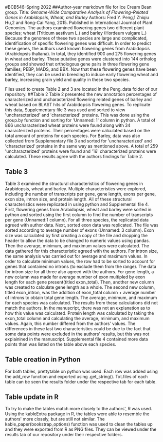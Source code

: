 #BCB546-Spring 2022
##Author-year markdown file for Ice Cream Bean group.
Title: _Genome-Wide Comparative Analysis of Flowering-Related Genes in Arabidopsis, Wheat, and Barley_
Authors: Fred Y. Peng,1 Zhiqiu Hu,2 and Rong-Cai Yang, 2015.
Published in International Journal of Plant Genomics.
The authors examined flowering genes two different plant species; wheat (Triticum aestivum L.) and barley (Hordeum vulgare L.)  Because the genomes of these two species are large and complicated, identification of specific flowering genes was difficult. In order to predict these  genes, the authors used known flowering genes from Arabidopsis (Arabidopsis thaliana). In total, they identified 900 and 275 flowering genes in wheat and barley. These putative genes were clustered into 144 ortholog groups and showed that orthologous gene pairs in three flowering gene families; PEBP, MADS, and BBX. Now that these flowering genes have been identified, they can be used in breeding to induce early flowering wheat and barley, increasing grain yield and quality in these two species.

Files used to create Table 2 and 3 are located in the Peng_data folder of our repository.
##Table 2
Table 2 presented the new annotation percentages of characterized and uncharacterized flowering related genes of barley and wheat based on BLAST hits of Arabidopsis flowering genes. To replicate this data, Supplementary file 3 was used and sorted to view 'uncharacterized' and 'characterized' proteins. This was done using the group.by function and sorting for 'Unnamed: 1' column in python. A total of 866 uncharacterized wheat proteins were found along with 34 characterized proteins. Their percentages were calculated based on the total amount of proteins for each species. For Barley, data was also collected from Supplementary file 3 and sorted for 'uncharacterized' and 'characterized' proteins in the same way as mentioned above. A total of 259 'uncharacterized' proteins were found and '16' characterized proteins were calculated. These results agree with the authors findings for Table 2. 
## Table 3
Table 3 examined the structural characteristics of flowering genes in Arabidopsis, wheat and barley. Multiple characteristics were explored, including the number of transcripts per gene, gene length, exons per gene, exon size, intron size, and protein length. All of these structural characteristics were replicated in using python and Supplemental file 4. First, flowering genes from Arabidopsis, wheat and barley were sorted in python and sorted using the first column to find the number of transcripts per gene (Unnamed:1 column). For all three species, the replicated data agreed with author data. Next, sorted exon data was replicated. The file was sorted according to average number of exons (Unnamed: 3 column). Exon size was calculated by first creating a copy of the file and dropping the header to allow the data to be changed to numeric values using pandas. Then the average, minimum, and maximum values were calculated. The data gathered for this characteristic agreed with the authors. For intron size, the same analysis was carried out for average and maximum values. In order to calculate minimum values, the row had to be sorted to account for genes that contained no introns (to exclude them from the range). The data for intron size for all three also agreed with the authors. For gene length, a new column was made for average number of exon multipled by exon length for each gene present(titled exon_total). Then, another new column was created to calculate gene length as a whole. The second new column, titled exon_intron, was the addition of exon_total column + average number of introns to obtain total gene length. The average, minimum, and maximum for each species was calculated. The results from these calculations did not match the authors. In the manuscript, there was not an explanation as to how this value was calculated. Protein length was calculated by taking the exon_total column and calculating the average, minimum, and maximum values. Again, this number differed from the authors' values. The differences in these last two characteristics could be due to the fact that some data points were excluded in the authors' results, but this was not explainined in the manuscript. Supplemental file 4 contained more data points than was listed on the table above each species.
## Table creation in Python
For both tables, prettytable on python was used. Each row was added using the add_row function and exported using .get_string(). Txt.files of each table can be seen the results folder under the respective tab for each table.
## Table update in R
To try to make the tables match more closely to the authors', R was used. Using the kableExtra package in R, the tables were able to resemble the authors' more closely, but are still not similar. The kable_paper(bookstrap_options) function was used to clean the tables up and they were exported from R as PNG files. They can be viewed under the results tab of our repository under their respective folders. 
